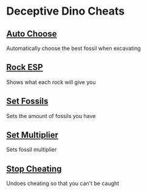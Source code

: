 # Deceptive Dino Cheats

## [Auto Choose](autoChoose.js)
Automatically choose the best fossil when excavating
## [Rock ESP](rockESP.js)
Shows what each rock will give you

## [Set Fossils](setFossils.js)
Sets the amount of fossils you have

## [Set Multiplier](setMultiplier.js)
Sets fossil multiplier

## [Stop Cheating](stopCheating.js)
Undoes cheating so that you can't be caught
